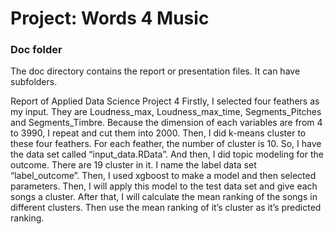 # Project: Words 4 Music
### Doc folder

The doc directory contains the report or presentation files. It can have subfolders.  




Report of Applied Data Science Project 4
Firstly, I selected four feathers as my input. They are Loudness_max, Loudness_max_time, Segments_Pitches and Segments_Timbre. Because the dimension of each variables are from 4 to 3990, I repeat and cut them into 2000. Then, I did k-means cluster to these four feathers. For each feather, the number of cluster is 10. So, I have the data set called “input_data.RData”. And then, I did topic modeling for the outcome. There are 19 cluster in it. I name the label data set “label_outcome”. Then, I used xgboost to make a model and then selected parameters. Then, I will apply this model to the test data set and give each songs a cluster. After that, I will calculate the mean ranking of the songs in different clusters. Then use the mean ranking of it’s cluster as it’s predicted ranking.
